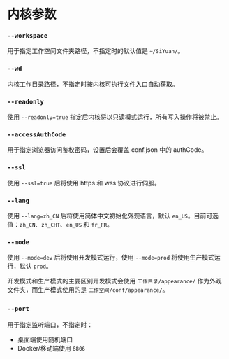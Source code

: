 # 内核参数

### `--workspace`

用于指定工作空间文件夹路径，不指定时的默认值是 `~/SiYuan/`。

### `--wd`

内核工作目录路径，不指定时按内核可执行文件入口自动获取。

### `--readonly`

使用 `--readonly=true` 指定后内核将以只读模式运行，所有写入操作将被禁止。

### `--accessAuthCode`

用于指定浏览器访问<span data-type="text" id="">鉴权密码</span>，设置后会覆盖 conf.json 中的 authCode。

### `--ssl`

使用 `--ssl=true` 后将使用 https 和 wss 协议进行伺服。

### `--lang`

使用 `--lang=zh_CN` 后将使用简体中文初始化外观语言，默认 `en_US`。目前可选值：`zh_CN`、`zh_CHT`、`en_US` 和 `fr_FR`。

### `--mode`

使用 `--mode=dev` 后将使用开发模式运行，使用 `--mode=prod` 将使用生产模式运行，默认 `prod`。

开发模式和生产模式的主要区别开发模式会使用 `工作目录/appearance/` 作为外观文件夹，而生产模式使用的是 `工作空间/conf/appearance/`。

### ​`--port`​​

用于指定监听端口，不指定时：

* 桌面端使用随机端口
* Docker/移动端使用 `6806`​
